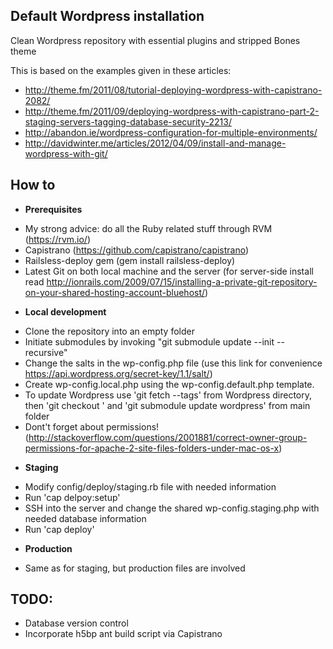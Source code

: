 Default Wordpress installation
------------------------------

Clean Wordpress repository with essential plugins and stripped Bones theme

This is based on the examples given in these articles:
* http://theme.fm/2011/08/tutorial-deploying-wordpress-with-capistrano-2082/
* http://theme.fm/2011/09/deploying-wordpress-with-capistrano-part-2-staging-servers-tagging-database-security-2213/
* http://abandon.ie/wordpress-configuration-for-multiple-environments/
* http://davidwinter.me/articles/2012/04/09/install-and-manage-wordpress-with-git/ 

How to
------
* __Prerequisites__
- My strong advice: do all the Ruby related stuff through RVM (https://rvm.io/)
- Capistrano (https://github.com/capistrano/capistrano)
- Railsless-deploy gem (gem install railsless-deploy)
- Latest Git on both local machine and the server (for server-side install read http://ionrails.com/2009/07/15/installing-a-private-git-repository-on-your-shared-hosting-account-bluehost/)
* __Local development__
- Clone the repository into an empty folder
- Initiate submodules by invoking "git submodule update --init --recursive"
- Change the salts in the wp-config.php file (use this link for convenience https://api.wordpress.org/secret-key/1.1/salt/)
- Create wp-config.local.php using the wp-config.default.php template.
- To update Wordpress use 'git fetch --tags' from Wordpress directory, then 'git checkout <version>' and 'git submodule update wordpress' from main folder
- Dont't forget about permissions! (http://stackoverflow.com/questions/2001881/correct-owner-group-permissions-for-apache-2-site-files-folders-under-mac-os-x)
* __Staging__
- Modify config/deploy/staging.rb file with needed information
- Run 'cap delpoy:setup'
- SSH into the server and change the shared wp-config.staging.php with needed database information
- Run 'cap deploy'
* __Production__
- Same as for staging, but production files are involved

TODO:
----

* Database version control
* Incorporate h5bp ant build script via Capistrano